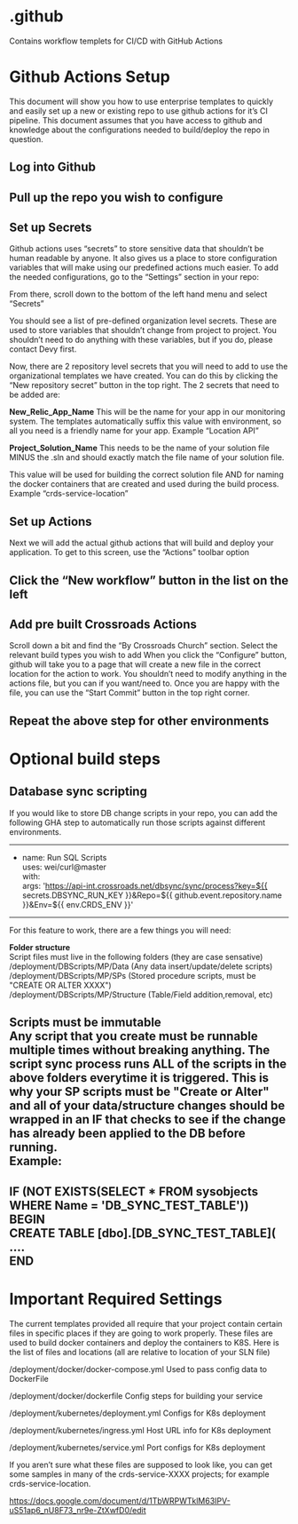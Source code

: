 # .github
Contains workflow templets for CI/CD with GitHub Actions 


# Github Actions Setup
This document will show you how to use enterprise templates to quickly and easily set up a new or existing repo to use github actions for it’s CI pipeline. This document assumes that you have access to github and knowledge about the configurations needed to build/deploy the repo in question.


## Log into Github
## Pull up the repo you wish to configure
## Set up Secrets
Github actions uses “secrets” to store sensitive data that shouldn’t be human readable by anyone. It also gives us a place to store configuration variables that will make using our predefined actions much easier. To add the needed configurations, go to the “Settings” section in your repo:

From there, scroll down to the bottom of the left hand menu and select “Secrets”

You should see a list of pre-defined organization level secrets. These are used to store variables that shouldn’t change from project to project. You shouldn’t need to do anything with these variables, but if you do, please contact Devy first.

Now, there are 2 repository level secrets that you will need to add to use the organizational templates we have created. You can do this by clicking the “New repository secret” button in the top right. The 2 secrets that need to be added are:

**New_Relic_App_Name**
This will be the name for your app in our monitoring system. The templates automatically suffix this value with environment, so all you need is a friendly name for your app. 
Example “Location API”

**Project_Solution_Name**
This needs to be the name of your solution file MINUS the .sln and should exactly match the file name of your solution file.

This value will be used for building the correct solution file AND for naming the docker containers that are created and used during the build process.
Example “crds-service-location”

## Set up Actions
Next we will add the actual github actions that will build and deploy your application. To get to this screen, use the “Actions” toolbar option


## Click the “New workflow” button in the list on the left

## Add pre built Crossroads Actions
Scroll down a bit and find the “By Crossroads Church” section. Select the relevant build types you wish to add
When you click the “Configure” button, github will take you to a page that will create a new file in the correct location for the action to work. You shouldn’t need to modify anything in the actions file, but you can if you want/need to. Once you are happy with the file, you can use the “Start Commit” button in the top right corner.

## Repeat the above step for other environments


# Optional build steps

## Database sync scripting
If you would like to store DB change scripts in your repo, you can add the following GHA step to automatically run those scripts against different environments.

-----------------------------------------------
- name: Run SQL Scripts \
  uses: wei/curl@master \
  with: \
    args: 'https://api-int.crossroads.net/dbsync/sync/process?key=${{ secrets.DBSYNC_RUN_KEY }}&Repo=${{ github.event.repository.name }}&Env=${{ env.CRDS_ENV }}'
----------------------------------------------- 
	 
For this feature to work, there are a few things you will need:

**Folder structure** \
Script files must live in the following folders (they are case sensative) \
/deployment/DBScripts/MP/Data       (Any data insert/update/delete scripts) \
/deployment/DBScripts/MP/SPs	    (Stored procedure scripts, must be "CREATE OR ALTER XXXX") \
/deployment/DBScripts/MP/Structure  (Table/Field addition,removal, etc)

**Scripts must be immutable** \
Any script that you create must be runnable multiple times without breaking anything. The script sync process runs **ALL** of the scripts in the above folders everytime it is triggered. This is why your SP scripts must be "Create or Alter" and all of your data/structure changes should be wrapped in an IF that checks to see if the change has already been applied to the DB before running.  \
Example:
---------------------------------------------------
IF (NOT EXISTS(SELECT * FROM sysobjects WHERE Name = 'DB_SYNC_TEST_TABLE')) \
BEGIN \
	CREATE TABLE [dbo].[DB_SYNC_TEST_TABLE]( \
	.... \
END
---------------------------------------------------


# Important Required Settings
The current templates provided all require that your project contain certain files in specific places if they are going to work properly. These files are used to build docker containers and deploy the containers to K8S. Here is the list of files and locations (all are relative to location of your SLN file)

/deployment/docker/docker-compose.yml		Used to pass config data to DockerFile

/deployment/docker/dockerfile			Config steps for building your service

/deployment/kubernetes/deployment.yml		Configs for K8s deployment

/deployment/kubernetes/ingress.yml			Host URL info for K8s deployment

/deployment/kubernetes/service.yml			Port configs for K8s deployment


If you aren’t sure what these files are supposed to look like, you can get some samples in many of the crds-service-XXXX projects; for example crds-service-location. 


https://docs.google.com/document/d/1TbWRPWTklM63IPV-uS51ap6_nU8F73_nr9e-ZtXwfD0/edit 